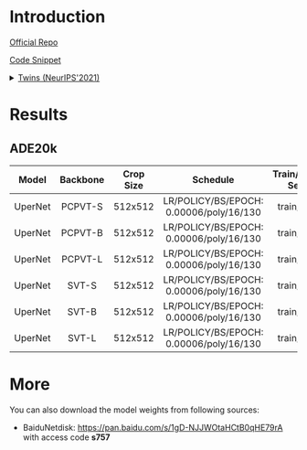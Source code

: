 # Introduction

<a href="https://github.com/Meituan-AutoML/Twins">Official Repo</a>

<a href="https://github.com/SegmentationBLWX/sssegmentation/tree/main/ssseg/modules/backbones">Code Snippet</a>

<details>
<summary align="left"><a href="https://arxiv.org/pdf/2104.13840.pdf">Twins (NeurIPS'2021)</a></summary>

```latex
@article{chu2021twins,
    title={Twins: Revisiting spatial attention design in vision transformers},
    author={Chu, Xiangxiang and Tian, Zhi and Wang, Yuqing and Zhang, Bo and Ren, Haibing and Wei, Xiaolin and Xia, Huaxia and Shen, Chunhua},
    journal={arXiv preprint arXiv:2104.13840},
    year={2021}altgvt
}
```

</details>


# Results

## ADE20k
| Model         | Backbone    | Crop Size  | Schedule                                | Train/Eval Set  | mIoU   | Download                 |
| :-:           | :-:         | :-:        | :-:                                     | :-:             | :-:    | :-:                      |
| UperNet       | PCPVT-S     | 512x512    | LR/POLICY/BS/EPOCH: 0.00006/poly/16/130 | train/val       |        | [model]() &#124; [log]() |
| UperNet       | PCPVT-B     | 512x512    | LR/POLICY/BS/EPOCH: 0.00006/poly/16/130 | train/val       |        | [model]() &#124; [log]() |
| UperNet       | PCPVT-L     | 512x512    | LR/POLICY/BS/EPOCH: 0.00006/poly/16/130 | train/val       |        | [model]() &#124; [log]() |
| UperNet       | SVT-S       | 512x512    | LR/POLICY/BS/EPOCH: 0.00006/poly/16/130 | train/val       |        | [model]() &#124; [log]() |
| UperNet       | SVT-B       | 512x512    | LR/POLICY/BS/EPOCH: 0.00006/poly/16/130 | train/val       |        | [model]() &#124; [log]() |
| UperNet       | SVT-L       | 512x512    | LR/POLICY/BS/EPOCH: 0.00006/poly/16/130 | train/val       |        | [model]() &#124; [log]() |


# More
You can also download the model weights from following sources:
- BaiduNetdisk: https://pan.baidu.com/s/1gD-NJJWOtaHCtB0qHE79rA with access code **s757**